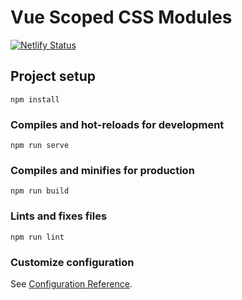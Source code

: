# Vue Scoped CSS Modules

[![Netlify Status](https://api.netlify.com/api/v1/badges/6079a3c2-bfdf-4fe1-a3f7-a390ad9dd0ca/deploy-status)](https://app.netlify.com/sites/vue-css-modules/deploys)

## Project setup
```
npm install
```

### Compiles and hot-reloads for development
```
npm run serve
```

### Compiles and minifies for production
```
npm run build
```

### Lints and fixes files
```
npm run lint
```

### Customize configuration
See [Configuration Reference](https://cli.vuejs.org/config/).
